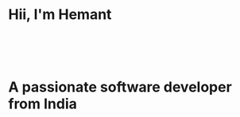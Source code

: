 <html>
  <head>
    <body><h1>Hii, I'm Hemant<h1>
      <br>
      <h1>A passionate software developer from India</h1>
    </body>
  </head>
</html>
